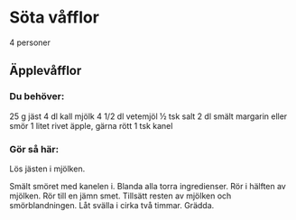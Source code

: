 # Söta våfflor

4 personer

## Äpplevåfflor

### Du behöver:
25 g jäst
4 dl kall mjölk
4 1/2 dl vetemjöl
½ tsk salt
2 dl smält margarin eller smör
1 litet rivet äpple, gärna rött
1 tsk kanel

### Gör så här:
Lös jästen i mjölken.

Smält smöret med kanelen i. Blanda alla torra ingredienser. Rör i hälften av mjölken. Rör till en jämn smet. Tillsätt resten av mjölken och smörblandningen. Låt svälla i cirka två timmar. Grädda.